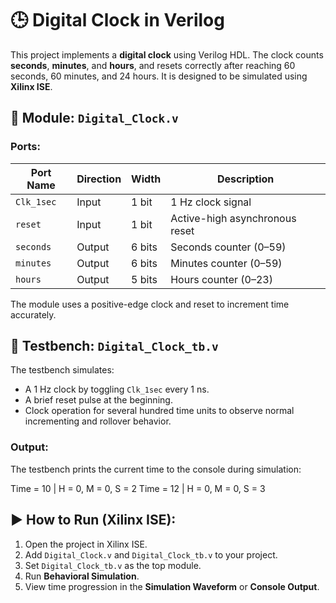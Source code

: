 # 🕒 Digital Clock in Verilog

This project implements a **digital clock** using Verilog HDL. The clock counts **seconds**, **minutes**, and **hours**, and resets correctly after reaching 60 seconds, 60 minutes, and 24 hours. It is designed to be simulated using **Xilinx ISE**.

## 🔧 Module: `Digital_Clock.v`

### Ports:
| Port Name | Direction | Width | Description                 |
|-----------|-----------|--------|-----------------------------|
| `Clk_1sec`| Input     | 1 bit  | 1 Hz clock signal           |
| `reset`   | Input     | 1 bit  | Active-high asynchronous reset |
| `seconds` | Output    | 6 bits | Seconds counter (0–59)     |
| `minutes` | Output    | 6 bits | Minutes counter (0–59)     |
| `hours`   | Output    | 5 bits | Hours counter (0–23)       |

The module uses a positive-edge clock and reset to increment time accurately.

## 🧪 Testbench: `Digital_Clock_tb.v`

The testbench simulates:
- A 1 Hz clock by toggling `Clk_1sec` every 1 ns.
- A brief reset pulse at the beginning.
- Clock operation for several hundred time units to observe normal incrementing and rollover behavior.

### Output:
The testbench prints the current time to the console during simulation:

Time = 10 | H = 0, M = 0, S = 2
Time = 12 | H = 0, M = 0, S = 3



## ▶️ How to Run (Xilinx ISE):
1. Open the project in Xilinx ISE.
2. Add `Digital_Clock.v` and `Digital_Clock_tb.v` to your project.
3. Set `Digital_Clock_tb.v` as the top module.
4. Run **Behavioral Simulation**.
5. View time progression in the **Simulation Waveform** or **Console Output**.




















